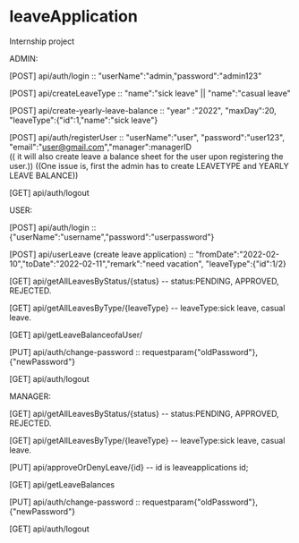 
# leaveApplication
Internship project


ADMIN:
	
[POST] api/auth/login :: "userName":"admin,"password":"admin123"

[POST] api/createLeaveType :: "name":"sick leave" || "name":"casual leave"

[POST] api/create-yearly-leave-balance :: "year" :"2022", "maxDay":20, "leaveType":{"id":1,"name":"sick leave"}

[POST] api/auth/registerUser :: "userName":"user", "password":"user123", "email":"user@gmail.com","manager":managerID  
      (( it will also create leave a balance sheet for the user upon registering the user.)) 
      ((One issue is, first the admin has to create LEAVETYPE and YEARLY LEAVE BALANCE))

[GET] api/auth/logout



USER:

[POST] api/auth/login :: {"userName":"username","password":"userpassword"}

[POST] api/userLeave (create leave application) :: "fromDate":"2022-02-10","toDate":"2022-02-11","remark":"need vacation", "leaveType":{"id":1/2}

[GET] api/getAllLeavesByStatus/{status} -- status:PENDING, APPROVED, REJECTED.

[GET] api/getAllLeavesByType/{leaveType} -- leaveType:sick leave, casual leave.

[GET] api/getLeaveBalanceofaUser/ 

[PUT] api/auth/change-password :: requestparam{"oldPassword"},{"newPassword"}

[GET] api/auth/logout


MANAGER:

[GET] api/getAllLeavesByStatus/{status} -- status:PENDING, APPROVED, REJECTED.

[GET] api/getAllLeavesByType/{leaveType} -- leaveType:sick leave, casual leave.

[PUT] api/approveOrDenyLeave/{id} -- id is leaveapplications id;

[GET] api/getLeaveBalances

[PUT] api/auth/change-password :: requestparam{"oldPassword"},{"newPassword"}

[GET] api/auth/logout




		
